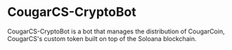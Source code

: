 # CougarCS-CryptoBot

CougarCS-CryptoBot is a bot that manages the distribution of CougarCoin, CougarCS's custom token built on top of the Soloana blockchain.
